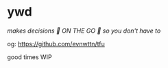 # ywd

 <i>makes decisions 🌠 ON THE GO 🌠 so you don't have to</i>
 
 og: https://github.com/evnwttn/tfu

good times WIP

